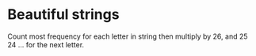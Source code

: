 # Beautiful strings #

Count most frequency for each letter in string then multiply by 26, and 25 24 ... for the next letter.
